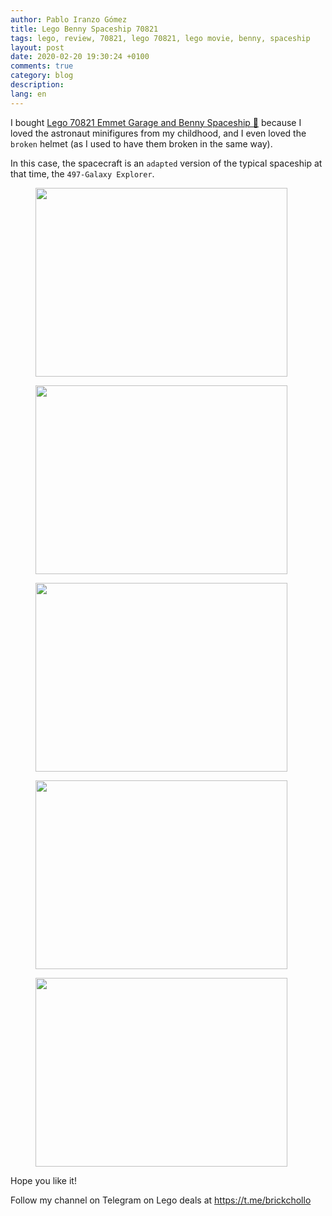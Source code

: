 ```yaml
---
author: Pablo Iranzo Gómez
title: Lego Benny Spaceship 70821
tags: lego, review, 70821, lego 70821, lego movie, benny, spaceship
layout: post
date: 2020-02-20 19:30:24 +0100
comments: true
category: blog
description:
lang: en
---
```


I bought [Lego 70821 Emmet Garage and Benny Spaceship 🛒](https://www.amazon.es/dp/B07FP2KS4F?tag=redken-21) because I loved the astronaut minifigures from my childhood, and I even loved the `broken` helmet (as I used to have them broken in the same way).

In this case, the spacecraft is an `adapted` version of the typical spaceship at that time, the `497-Galaxy Explorer`.

<div class="elegant-gallery" itemscope itemtype="http://schema.org/ImageGallery">
 <figure itemprop="associatedMedia" itemscope itemtype="http://schema.org/ImageObject">
        <a href="https://i.imgur.com/69ePXLB.jpg.jpg" itemprop="contentUrl" data-size="4032x3024">
            <img src="https://i.imgur.com/69ePXLB.jpg" width="403" height="302" itemprop="thumbnail" alt="" />
        </a>
        <figcaption itemprop="caption description"></figcaption>
    </figure>
 <figure itemprop="associatedMedia" itemscope itemtype="http://schema.org/ImageObject">
        <a href="https://i.imgur.com/3iMki6z.jpg.jpg" itemprop="contentUrl" data-size="4032x3024">
            <img src="https://i.imgur.com/3iMki6z.jpg" width="403" height="302" itemprop="thumbnail" alt="" />
        </a>
        <figcaption itemprop="caption description"></figcaption>
    </figure>
 <figure itemprop="associatedMedia" itemscope itemtype="http://schema.org/ImageObject">
        <a href="https://i.imgur.com/nov158s.jpg.jpg" itemprop="contentUrl" data-size="4032x3024">
            <img src="https://i.imgur.com/nov158s.jpg" width="403" height="302" itemprop="thumbnail" alt="" />
        </a>
        <figcaption itemprop="caption description"></figcaption>
    </figure>
 <figure itemprop="associatedMedia" itemscope itemtype="http://schema.org/ImageObject">
        <a href="https://i.imgur.com/gXfNh1I.jpg.jpg" itemprop="contentUrl" data-size="4032x3024">
            <img src="https://i.imgur.com/gXfNh1I.jpg" width="403" height="302" itemprop="thumbnail" alt="" />
        </a>
        <figcaption itemprop="caption description"></figcaption>
    </figure>
 <figure itemprop="associatedMedia" itemscope itemtype="http://schema.org/ImageObject">
        <a href="https://i.imgur.com/9juBiAV.jpg.jpg" itemprop="contentUrl" data-size="4032x3024">
            <img src="https://i.imgur.com/9juBiAV.jpg" width="403" height="302" itemprop="thumbnail" alt="" />
        </a>
        <figcaption itemprop="caption description"></figcaption>
    </figure>
</div>

Hope you like it!

Follow my channel on Telegram on Lego deals at <https://t.me/brickchollo>
